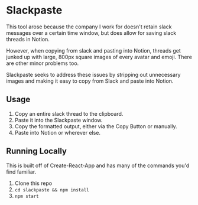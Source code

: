 # Slackpaste

This tool arose because the company I work for doesn't retain slack messages over a certain time window, but does allow for saving slack threads in Notion.

However, when copying from slack and pasting into Notion, threads get junked up with large, 800px square images of every avatar and emoji. There are other minor problems too. 

Slackpaste seeks to address these issues by stripping out unnecessary images and making it easy to copy from Slack and paste into Notion.

## Usage

1. Copy an entire slack thread to the clipboard.
2. Paste it into the Slackpaste window.
3. Copy the formatted output, either via the Copy Button or manually.
4. Paste into Notion or wherever else.

## Running Locally

This is built off of Create-React-App and has many of the commands you'd find familiar.

1. Clone this repo
2. `cd slackpaste && npm install`
3. `npm start`

